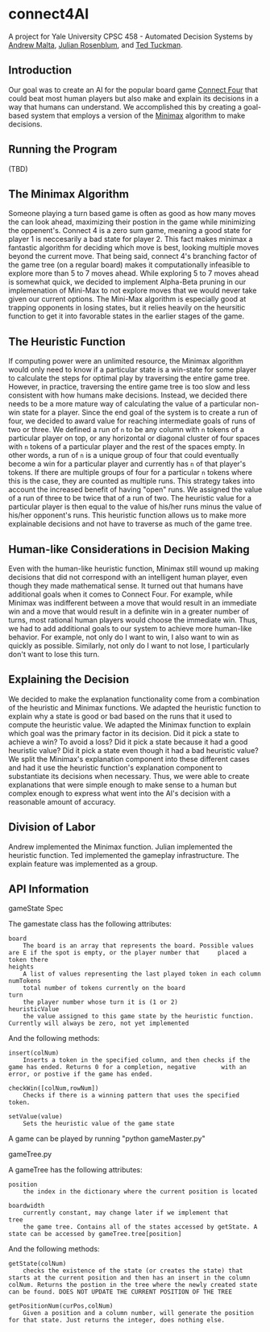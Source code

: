 # connect4AI

A project for Yale University CPSC 458 - Automated Decision Systems by [Andrew Malta](https://github.com/andrewmalta13), [Julian Rosenblum](https://julianrosenblum.com), and [Ted Tuckman](https://github.com/TedTuckman).

## Introduction

Our goal was to create an AI for the popular board game [Connect Four](https://en.wikipedia.org/wiki/Connect_Four) that could beat most human players but also make and explain its decisions in a way that humans can understand.  We accomplished this by creating a goal-based system that employs a version of the [Minimax](https://en.wikipedia.org/wiki/Minimax) algorithm to make decisions.

## Running the Program
(TBD)

## The Minimax Algorithm
Someone playing a turn based game is often as good as how many moves the can look ahead, maximizing their postion in the game while
minimizing the oppenent's.  Connect 4 is a zero sum game, meaning a good state for player 1 is neccesarily a bad state for player 2. 
This fact makes minimax a fantastic algorithm for deciding which move is best, looking multiple moves beyond the current move.  That
being said, connect 4's branching factor of the game tree (on a regular board) makes it computationally infeasible to explore more than
5 to 7 moves ahead. While exploring 5 to 7 moves ahead is somewhat quick, we decided to implement Alpha-Beta pruning in our implemenation of Mini-Max to not explore moves that we would never take given our current options.  The Mini-Max algorithm is especially good at
trapping opponents in losing states, but it relies heavily on the heursitic function to get it into favorable states in the earlier
stages of the game.

## The Heuristic Function
If computing power were an unlimited resource, the Minimax algorithm would only need to know if a particular state is a win-state for some player to calculate the steps for optimal play by traversing the entire game tree.  However, in practice, traversing the entire game tree is too slow and less consistent with how humans make decisions.  Instead, we decided there needs to be a more mature way of calculating the value of a particular non-win state for a player.  Since the end goal of the system is to create a run of four, we decided to award value for reaching intermediate goals of runs of two or three.  We defined a run of `n` to be any column with `n` tokens of a particular player on top, or any horizontal or diagonal cluster of four spaces with `n` tokens of a particular player and the rest of the spaces empty.  In other words, a run of `n` is a unique group of four that could eventually become a win for a particular player and currently has `n` of that player's tokens.  If there are multiple groups of four for a particular `n` tokens where this is the case, they are counted as multiple runs.  This strategy takes into account the increased benefit of having "open" runs.  We assigned the value of a run of three to be twice that of a run of two.  The heuristic value for a particular player is then equal to the value of his/her runs minus the value of his/her opponent's runs.  This heuristic function allows us to make more explainable decisions and not have to traverse as much of the game tree.

## Human-like Considerations in Decision Making
Even with the human-like heuristic function, Minimax still wound up making decisions that did not correspond with an intelligent human player, even though they made mathematical sense.  It turned out that humans have additional goals when it comes to Connect Four.  For example, while Minimax was indifferent between a move that would result in an immediate win and a move that would result in a definite win in a greater number of turns, most rational human players would choose the immediate win.  Thus, we had to add additional goals to our system to achieve more human-like behavior.  For example, not only do I want to win, I also want to win as quickly as possible.  Similarly, not only do I want to not lose, I particularly don't want to lose this turn.

## Explaining the Decision
We decided to make the explanation functionality come from a combination of the heuristic and Minimax functions.  We adapted the heuristic function to explain why a state is good or bad based on the runs that it used to compute the heuristic value.  We adapted the Minimax function to explain which goal was the primary factor in its decision.  Did it pick a state to achieve a win?  To avoid a loss?  Did it pick a state because it had a good heuristic value?  Did it pick a state even though it had a bad heuristic value?  We split the Minimax's explanation component into these different cases and had it use the heuristic function's explanation component to substantiate its decisions when necessary.  Thus, we were able to create explanations that were simple enough to make sense to a human but complex enough to express what went into the AI's decision with a reasonable amount of accuracy.

## Division of Labor
Andrew implemented the Minimax function.  Julian implemented the heuristic function.  Ted implemented the gameplay infrastructure.  The explain feature was implemented as a group.

## API Information

gameState Spec

The gamestate class has the following attributes:

	board
		The board is an array that represents the board. Possible values are E if the spot is empty, or the player number that     placed a token there
	heights
		A list of values representing the last played token in each column
	numTokens
		total number of tokens currently on the board
	turn
		the player number whose turn it is (1 or 2)
	heuristicValue
		the value assigned to this game state by the heuristic function. Currently will always be zero, not yet implemented

And the following methods:

	insert(colNum)
		Inserts a token in the specified column, and then checks if the game has ended. Returns 0 for a completion, negative       with an error, or postive if the game has ended.

	checkWin([colNum,rowNum])
		Checks if there is a winning pattern that uses the specified token.

	setValue(value)
		Sets the heuristic value of the game state


A game can be played by running "python gameMaster.py"


gameTree.py

A gameTree has the following attributes:

	position 
		the index in the dictionary where the current position is located

	boardwidth 
		currently constant, may change later if we implement that
	tree 
		the game tree. Contains all of the states accessed by getState. A state can be accessed by gameTree.tree[position]

And the following methods:

	getState(colNum)
		checks the existence of the state (or creates the state) that starts at the current position and then has an insert in the column colNum. Returns the postion in the tree where the newly created state can be found. DOES NOT UPDATE THE CURRENT POSITION OF THE TREE

	getPositionNum(curPos,colNum)
		Given a position and a column number, will generate the position for that state. Just returns the integer, does nothing else.
